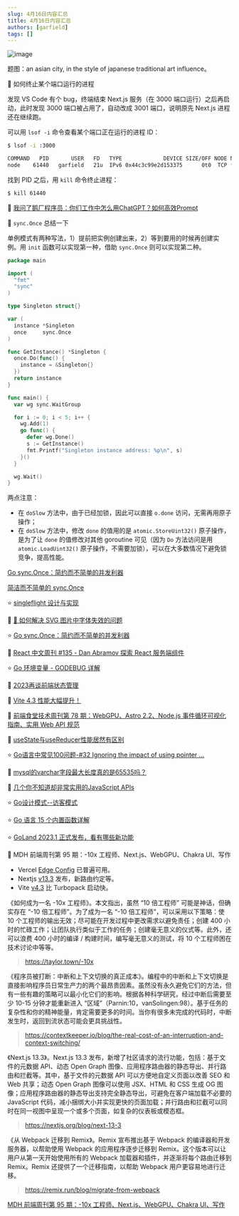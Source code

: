 ```yaml
---
slug: 4月16日内容汇总
title: 4月16日内容汇总
authors: [garfield]
tags: []
---
```


![image](https://img.alicdn.com/imgextra/i4/O1CN01oVK5W11FifB6TjCaM_!!6000000000521-2-tps-1456-816.png_1200x1200.jpg)

题图：an asian city, in the style of japanese traditional art influence。

📒 如何终止某个端口运行的进程

发现 VS Code 有个 bug，终端结束 Next.js 服务（在 3000 端口运行）之后再启动，此时发现 3000 端口被占用了，自动改成 3001 端口，说明原先 Next.js 进程还在继续跑。

可以用 `lsof -i` 命令查看某个端口正在运行的进程 ID：

```bash
$ lsof -i :3000

COMMAND   PID       USER   FD   TYPE             DEVICE SIZE/OFF NODE NAME
node    61440   garfield   21u  IPv6 0x44c3c99e2d153375      0t0  TCP *:hbci (LISTEN)
```

找到 PID 之后，用 `kill` 命令终止进程：

```bash
$ kill 61440
```

📒 [我问了鹅厂程序员：你们工作中怎么用ChatGPT？如何高效Prompt](https://mp.weixin.qq.com/s/L-P-QTReyijbU33ARo-BbA)

📒 `sync.Once` 总结一下

单例模式有两种写法，1）提前把实例创建出来，2）等到要用的时候再创建实例。用 `init` 函数可以实现第一种，借助 `sync.Once` 则可以实现第二种。

```go
package main

import (
  "fmt"
  "sync"
)

type Singleton struct{}

var (
  instance *Singleton
  once     sync.Once
)

func GetInstance() *Singleton {
  once.Do(func() {
    instance = &Singleton{}
  })
  return instance
}

func main() {
  var wg sync.WaitGroup

  for i := 0; i < 5; i++ {
    wg.Add(1)
    go func() {
      defer wg.Done()
      s := GetInstance()
      fmt.Printf("Singleton instance address: %p\n", s)
    }()
  }

  wg.Wait()
}
```

两点注意：

- 在 `doSlow` 方法中，由于已经加锁，因此可以直接 `o.done` 访问，无需再用原子操作；
- 在 `doSlow` 方法中，修改 `done` 的值用的是 `atomic.StoreUint32()` 原子操作，是为了让 `done` 的值修改对其他 goroutine 可见（因为 `Do` 方法访问是用 `atomic.LoadUint32()` 原子操作，不需要加锁），可以在大多数情况下避免锁竞争，提高性能。

[Go sync.Once：简约而不简单的并发利器](https://juejin.cn/post/7220797267716358199)

[简洁而不简单的 sync.Once](https://mp.weixin.qq.com/s/S-v_A7gMoDvSDaryovb-zA)

⭐️ [singleflight 设计与实现](https://mp.weixin.qq.com/s/WayT3afVbzngdNGyvsBZyQ)

📒 [🤩 如何解决 SVG 图片中字体失效的问题](https://mp.weixin.qq.com/s/urciRQ06n-hLvAF4j5DAVw)

⭐️ [Go sync.Once：简约而不简单的并发利器](https://juejin.cn/post/7220797267716358199)

📒 [React 中文周刊 #135 - Dan Abramov 探索 React 服务端组件](https://mp.weixin.qq.com/s/gAJc3zFYAbPmGsqXMfKAZA)

⭐️ [Go 环境变量 - GODEBUG 详解](https://mp.weixin.qq.com/s/AunOvSWc0g-y5DgkxwP2AQ)

📒 [2023再谈前端状态管理](https://mp.weixin.qq.com/s/VGpgoMs1XAxhXPsadH1cwA)

📒 [Vite 4.3 性能大幅提升！](https://mp.weixin.qq.com/s/c9yQEliLF9LR8troo0EkIw)

📒 [前端食堂技术周刊第 78 期：WebGPU、Astro 2.2、Node.js 事件循环可视化指南、实用 Web API 规范](https://mp.weixin.qq.com/s/MVTqK4qS8Y8RSh0s6Ms0qA)

📒 [useState与useReducer性能居然有区别](https://mp.weixin.qq.com/s/KOnUkaTwmPJ1IlfJ_r2jeg)

⭐️ [Go语言中常见100问题-#32 Ignoring the impact of using pointer ...](https://mp.weixin.qq.com/s/58EVYGZ02xPfGYrprk7dRw)

📒 [mysql的varchar字段最大长度真的是65535吗？](https://mp.weixin.qq.com/s/RPTalBoELQuJNNzOu1OA3w)

📒 [几个你不知道却非常实用的JavaScript APIs](https://mp.weixin.qq.com/s/m0Ey3wu1-FQEuxz6IoZebw)

⭐️ [Go设计模式--访客模式](https://mp.weixin.qq.com/s/qsw89qI8DOXyb4C1XI5QtA)

⭐️ [Go 语言 15 个内置函数详解](https://mp.weixin.qq.com/s/FKp1nAX2FOeBMgchJOe4ag)

⭐️ [GoLand 2023.1 正式发布，看有哪些新功能](https://mp.weixin.qq.com/s/SVMj-PvI1l-oSlxI4zaNcw)

📒 MDH 前端周刊第 95 期：-10x 工程师、Next.js、WebGPU、Chakra UI、写作

- Vercel [Edge Config](https://vercel.com/blog/vercel-edge-config-is-now-generally-available) 已普遍可用。
- Nextjs [v13.3](https://nextjs.org/blog/next-13-3) 发布，新路由约定等。
- Vite [v4.3](https://twitter.com/sapphi_red/status/1644647019661893633) 比 Turbopack 启动快。

《如何成为一名 -10x 工程师》。本文指出，虽然 “10 倍工程师” 可能是神话，但确实存在 “-10 倍工程师”。为了成为一名 “-10 倍工程师”，可以采用以下策略：使 10 个工程师的输出无效；尽可能在开发过程中更改需求以避免责任；创建 400 小时的忙碌工作；让团队执行类似于工作的任务；创建毫无意义的仪式等。此外，还可以浪费 400 小时的编译 / 构建时间，编写毫无意义的测试，将 10 个工程师困在技术讨论中等等。

> https://taylor.town/-10x

《程序员被打断：中断和上下文切换的真正成本》。编程中的中断和上下文切换是直接影响程序员日常生产力的两个最昂贵因素。虽然没有永久避免它们的方法，但有一些有趣的策略可以最小化它们的影响。根据各种科学研究，经过中断后需要至少 10-15 分钟才能重新进入 “区域”（Parnin:10，vanSolingen:98）。基于任务的复杂性和你的精神能量，肯定需要更多的时间。当你有很多未完成的代码时，中断发生时，返回到流状态可能会更具挑战性。

> https://contextkeeper.io/blog/the-real-cost-of-an-interruption-and-context-switching/

《Next.js 13.3》。Next.js 13.3 发布，新增了社区请求的流行功能，包括：基于文件的元数据 API、动态 Open Graph 图像、应用程序路由器的静态导出、并行路由和拦截等。其中，基于文件的元数据 API 可以方便地自定义页面以改善 SEO 和 Web 共享；动态 Open Graph 图像可以使用 JSX、HTML 和 CSS 生成 OG 图像；应用程序路由器的静态导出支持完全静态导出，可避免在客户端加载不必要的 JavaScript 代码，减小捆绑大小并实现更快的页面加载；并行路由和拦截可以同时在同一视图中呈现一个或多个页面，如复杂的仪表板或模态框。

> https://nextjs.org/blog/next-13-3

《从 Webpack 迁移到 Remix》。Remix 宣布推出基于 Webpack 的编译器和开发服务器，以帮助使用 Webpack 的应用程序逐步迁移到 Remix。这个版本可以让用户从第一天开始使用所有的 Webpack 加载器和插件，并逐渐将每个路由迁移到 Remix。Remix 还提供了一个迁移指南，以帮助 Webpack 用户更容易地进行迁移。

> https://remix.run/blog/migrate-from-webpack

[MDH 前端周刊第 95 期：-10x 工程师、Next.js、WebGPU、Chakra UI、写作](https://mdhweekly.com/weekly/issue-0095)
